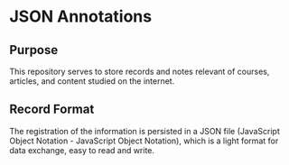 # JSON Annotations

## Purpose

This  repository serves to store records and notes relevant of courses, articles, and content studied on the internet.

## Record Format

The registration of the information is persisted in a JSON file (JavaScript Object Notation - JavaScript Object Notation), which is a light format for data exchange, easy to read and write.

